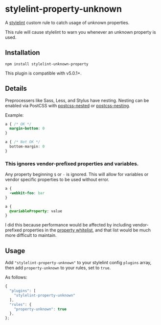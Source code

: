 # stylelint-property-unknown

A [stylelint](https://github.com/stylelint/stylelint) custom rule to catch usage of unknown properties.

This rule will cause stylelint to warn you whenever an unknown property is used.

## Installation

```
npm install stylelint-unknown-property
```

This plugin is compatible with v5.0.1+.

## Details

Preprocessers like Sass, Less, and Stylus have nesting. Nesting can be enabled via PostCSS with [postcss-nested](https://github.com/postcss/postcss-nested) or [postcss-nesting](https://github.com/jonathantneal/postcss-nesting).

Example:

```css
a { /* OK */
  margin-bottom: 0
}

a { /* Not OK */
  bottom-margin: 0
}
```

### This ignores vendor-prefixed properties and variables.

Any property beginning `$` or `-` is ignored. This will allow for variables or vendor specific properties to be used without error.

```css
a {
  -webkit-foo: bar
}

a {
  @variableProperty: value
}
```

I did this because performance would be affected by including vendor-prefixed properties in the [property whitelist](#), and that list would be much more difficult to maintain.

## Usage

Add `"stylelint-property-unknown"` to your stylelint config `plugins` array, then add `property-unknown` to your rules, set to `true`.

As follows:

```js
{
  "plugins": [
    "stylelint-property-unknown"
  ],
  "rules": {
    "property-unknown": true
  },
};
```
